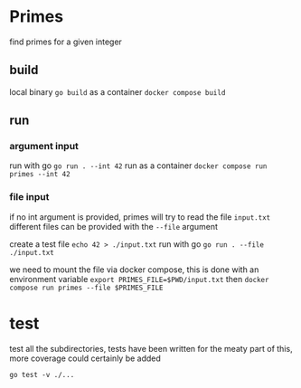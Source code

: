 # Primes

find primes for a given integer

## build 

local binary `go build`
as a container `docker compose build`

## run

### argument input

run with go `go run . --int 42`
run as a container `docker compose run primes --int 42` 

### file input

if no int argument is provided, primes will try to read the file `input.txt` different files can be provided with the `--file` argument

create a test file `echo 42 > ./input.txt` 
run with go `go run . --file ./input.txt`

we need to mount the file via docker compose, this is done with an environment variable
`export PRIMES_FILE=$PWD/input.txt`
then
`docker compose run primes --file $PRIMES_FILE`

# test

test all the subdirectories, tests have been written for the meaty part of this, more coverage could certainly be added

`go test -v ./...`
